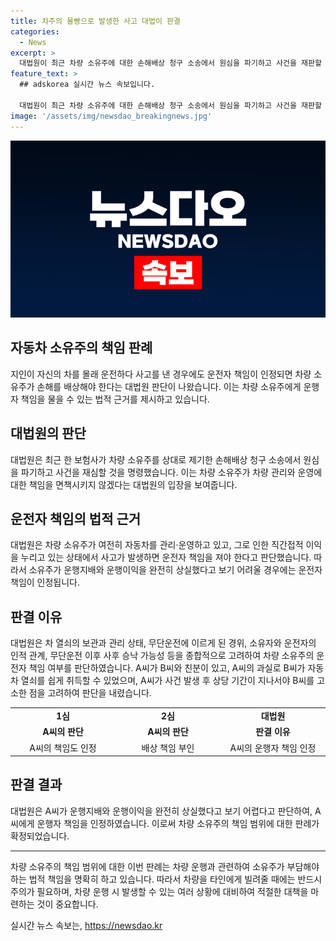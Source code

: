 ```yaml
---
title: 차주의 몰빵으로 발생한 사고 대법이 판결
categories:
  - News
excerpt: >
  대법원이 최근 차량 소유주에 대한 손해배상 청구 소송에서 원심을 파기하고 사건을 재판할 것을 결정했습니다. 차량 소유주는 지인이 무단으로 운전한 후 사고를 낸 경우에도 운행자 책임을 져야 한다는 판단을 받았습니다. 이는 소유주가 여전히 차량을 관리하고 이익을 누리는 상황에서 사고가 발생하면 책임을 져야 한다는 것을 의미합니다. 대법원은 운행자 책임의 인정 여부를 고려할 때 차 열쇠의 보관과 관리 상태, 운전자와의 인적 관계, 사고 이후의 상황 등을 고려한다고 밝혔습니다.
feature_text: >
  ## adskorea 실시간 뉴스 속보입니다.

  대법원이 최근 차량 소유주에 대한 손해배상 청구 소송에서 원심을 파기하고 사건을 재판할 것을 결정했습니다. 차량 소유주는 지인이 무단으로 운전한 후 사고를 낸 경우에도 운행자 책임을 져야 한다는 판단을 받았습니다. 이는 소유주가 여전히 차량을 관리하고 이익을 누리는 상황에서 사고가 발생하면 책임을 져야 한다는 것을 의미합니다. 대법원은 운행자 책임의 인정 여부를 고려할 때 차 열쇠의 보관과 관리 상태, 운전자와의 인적 관계, 사고 이후의 상황 등을 고려한다고 밝혔습니다.
image: '/assets/img/newsdao_breakingnews.jpg'
---
```


<p><img src="/assets/img/newsdao_breakingnews.jpg" alt="adskorea 속보" /></p>

<h2 data-ke-size="size26">자동차 소유주의 책임 판례</h2>

<p data-ke-size="size16">지인이 자신의 차를 몰래 운전하다 사고를 낸 경우에도 운전자 책임이 인정되면 차량 소유주가 손해를 배상해야 한다는 대법원 판단이 나왔습니다. 이는 차량 소유주에게 운행자 책임을 물을 수 있는 법적 근거를 제시하고 있습니다.</p>

<h2 data-ke-size="size26">대법원의 판단</h2>

<p data-ke-size="size16">대법원은 최근 한 보험사가 차량 소유주를 상대로 제기한 손해배상 청구 소송에서 원심을 파기하고 사건을 재심할 것을 명령했습니다. 이는 차량 소유주가 차량 관리와 운영에 대한 책임을 면책시키지 않겠다는 대법원의 입장을 보여줍니다.</p>

<h2 data-ke-size="size26">운전자 책임의 법적 근거</h2>

<p data-ke-size="size16">대법원은 차량 소유주가 여전히 자동차를 관리·운영하고 있고, 그로 인한 직간접적 이익을 누리고 있는 상태에서 사고가 발생하면 운전자 책임을 져야 한다고 판단했습니다. 따라서 소유주가 운행지배와 운행이익을 완전히 상실했다고 보기 어려울 경우에는 운전자 책임이 인정됩니다.</p>

<h2 data-ke-size="size26">판결 이유</h2>

<p data-ke-size="size16">대법원은 차 열쇠의 보관과 관리 상태, 무단운전에 이르게 된 경위, 소유자와 운전자의 인적 관계, 무단운전 이후 사후 승낙 가능성 등을 종합적으로 고려하여 차량 소유주의 운전자 책임 여부를 판단하였습니다. A씨가 B씨와 친분이 있고, A씨의 과실로 B씨가 자동차 열쇠를 쉽게 취득할 수 있었으며, A씨가 사건 발생 후 상당 기간이 지나서야 B씨를 고소한 점을 고려하여 판단을 내렸습니다.</p>

<table>
    <tr>
        <td style="text-align: center; width: 240px;"><b>1심</b></td>
        <td style="text-align: center; width: 240px;"><b>2심</b></td>
        <td style="text-align: center; width: 240px;"><b>대법원</b></td>
    </tr>
    <tr>
        <td style="text-align: center; height: 17px;"><b>A씨의 판단</b></td>
        <td style="text-align: center; height: 17px;"><b>A씨의 판단</b></td>
        <td style="text-align: center; height: 17px;"><b>판결 이유</b></td>
    </tr>
    <tr>
        <td style="text-align: center; height: 17px;">A씨의 책임도 인정</td>
        <td style="text-align: center; height: 17px;">배상 책임 부인</td>
        <td style="text-align: center; height: 17px;">A씨의 운행자 책임 인정</td>
    </tr>
</table>

<h2 data-ke-size="size26">판결 결과</h2>

<p data-ke-size="size16">대법원은 A씨가 운행지배와 운행이익을 완전히 상실했다고 보기 어렵다고 판단하여, A씨에게 운행자 책임을 인정하였습니다. 이로써 차량 소유주의 책임 범위에 대한 판례가 확정되었습니다.</p>

<hr>

<p>차량 소유주의 책임 범위에 대한 이번 판례는 차량 운행과 관련하여 소유주가 부담해야 하는 법적 책임을 명확히 하고 있습니다. 따라서 차량을 타인에게 빌려줄 때에는 반드시 주의가 필요하며, 차량 운행 시 발생할 수 있는 여러 상황에 대비하여 적절한 대책을 마련하는 것이 중요합니다.</p>
실시간 뉴스 속보는, <a href="https://newsdao.kr" rel="dofollow">https://newsdao.kr</a>


